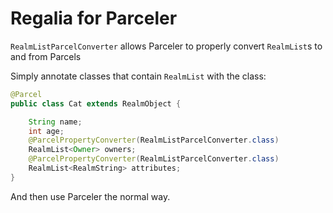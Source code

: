 # Regalia for Parceler

`RealmListParcelConverter` allows Parceler to properly convert `RealmList`s to and from Parcels

Simply annotate classes that contain `RealmList` with the class:
```java
@Parcel
public class Cat extends RealmObject {

    String name;
    int age;
    @ParcelPropertyConverter(RealmListParcelConverter.class)
    RealmList<Owner> owners;
    @ParcelPropertyConverter(RealmListParcelConverter.class)
    RealmList<RealmString> attributes;
}
```

And then use Parceler the normal way.